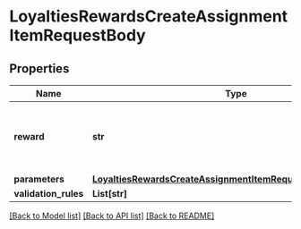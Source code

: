 # LoyaltiesRewardsCreateAssignmentItemRequestBody


## Properties

Name | Type | Description | Notes
------------ | ------------- | ------------- | -------------
**reward** | **str** | The ID of the reward that will be assigned to the campaign. | [optional] 
**parameters** | [**LoyaltiesRewardsCreateAssignmentItemRequestBodyParameters**](LoyaltiesRewardsCreateAssignmentItemRequestBodyParameters.md) |  | [optional] 
**validation_rules** | **List[str]** |  | [optional] 

[[Back to Model list]](../README.md#documentation-for-models) [[Back to API list]](../README.md#documentation-for-api-endpoints) [[Back to README]](../README.md)


